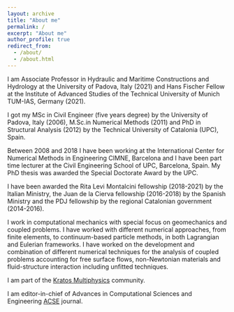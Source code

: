 ```yaml
---
layout: archive
title: "About me"
permalink: /
excerpt: "About me"
author_profile: true
redirect_from: 
  - /about/
  - /about.html 
---
```



I am Associate Professor in Hydraulic and Maritime Constructions and Hydrology at the
University of Padova, Italy (2021) and Hans Fischer Fellow at the Institute of Advanced
Studies of the Technical University of Munich TUM-IAS, Germany (2021). 

I got my MSc in Civil Engineer (five years degree) by the University of Padova, Italy (2006), M.Sc.in Numerical Methods (2011) and PhD in Structural Analysis (2012) by the Technical University of
Catalonia (UPC), Spain. 

Between 2008 and 2018 I have been working at the International
Center for Numerical Methods in Engineering CIMNE, Barcelona and I have been part
time lecturer at the Civil Engineering School of UPC, Barcelona, Spain. My PhD thesis
was awarded the Special Doctorate Award by the UPC.

I have been awarded the Rita Levi Montalcini fellowship (2018-2021) by the Italian Ministry, the Juan de la Cierva fellowship (2016-2018) by the Spanish Ministry and the PDJ fellowship by the regional
Catalonian government (2014-2016). 

I work in computational mechanics with special focus on geomechanics and coupled problems. I have worked with different numerical approaches, from finite elements, to continuum-based particle methods, in both Lagrangian and Eulerian frameworks. I have worked on the development and combination
of different numerical techniques for the analysis of coupled problems accounting for
free surface flows, non-Newtonian materials and fluid-structure interaction including
unfitted techniques.

I am part of the [Kratos Multiphysics](http://kratosmultiphysics.github.)  community.

I am editor-in-chief of Advances in Computational Sciences and Engineering [ACSE]() journal.